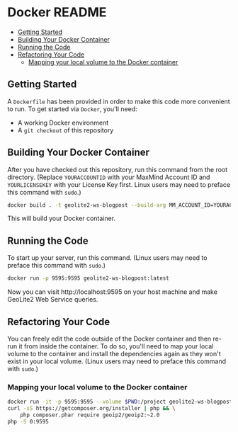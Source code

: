 # Docker README

* [Getting Started](#getting-started)
* [Building Your Docker Container](#building-your-docker-container)
* [Running the Code](#running-the-code)
* [Refactoring Your Code](#refactoring-your-code)
  * [Mapping your local volume to the Docker container](#mapping-your-local-volume-to-the-docker-container)

## Getting Started

A `Dockerfile` has been provided in order to make this code more convenient to
run. To get started via `Docker`, you'll need:

* A working Docker environment
* A `git checkout` of this repository

## Building Your Docker Container

After you have checked out this repository, run this command from the root
directory. (Replace `YOURACCOUNTID` with your MaxMind Account ID and
`YOURLICENSEKEY` with your License Key first. Linux users may need to preface
this command with `sudo`.)

```bash
docker build . -t geolite2-ws-blogpost --build-arg MM_ACCOUNT_ID=YOURACCOUNTID --build-arg MM_LICENSE_KEY=YOURLICENSE_KEY
```

This will build your Docker container.

## Running the Code

To start up your server, run this command. (Linux users may need to preface this
command with `sudo`.)

```bash
docker run -p 9595:9595 geolite2-ws-blogpost:latest
```

Now you can visit http://localhost:9595 on your host machine and make GeoLite2
Web Service queries.

## Refactoring Your Code

You can freely edit the code outside of the Docker container and then re-run it
from inside the container. To do so, you'll need to map your local volume to the
container and install the dependencies again as they won't exist in your local
volume. (Linux users may need to preface this command with `sudo`.)

### Mapping your local volume to the Docker container
```bash
docker run -it -p 9595:9595 --volume $PWD:/project geolite2-ws-blogpost:latest /bin/bash
curl -sS https://getcomposer.org/installer | php && \
    php composer.phar require geoip2/geoip2:~2.0
php -S 0:9595
```
